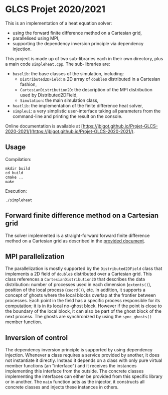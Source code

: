 # GLCS Projet 2020/2021

This is an implementation of a heat equation solver:
* using the forward finite difference method on a Cartesian grid,
* parallelised using MPI,
* supporting the dependency inversion principle via dependency injection.

This project is made up of two sub-libraries each in their own directory, plus
a main code `simpleheat.cpp`.
The sub-libraries are:
* `baselib`: the base classes of the simulation, including:
  - `Distributed2DField`: a 2D array of `double`s distributed in a Cartesian
    fashion,
  - `CartesianDistribution2D`: the description of the MPI distribution used by
    Distributed2DField,
  - `Simulation`: the main simulation class,
* `heatlib`: the implementation of the finite difference heat solver,
* `simpleui`: a very simplistic user-interface taking all parameters from the
  command-line and printing the result on the console.

Online documentation is available at
[https://jbigot.github.io/Projet-GLCS-2020-2021/](https://jbigot.github.io/Projet-GLCS-2020-2021/).
  
## Usage

Compilation:
```
mkdir build
cd build
cmake ..
make
```

Execution:
```
./simpleheat
```

## Forward finite difference method on a Cartesian grid

The solver implemented is a straight-forward forward finite difference method on
a Cartesian grid as described in the [provided document](td3-projet.pdf).

## MPI parallelization

The parallelization is mostly supported by the `Distributed2DField` class that
implements a 2D field of `double`s distributed over a Cartesian grid.
This class references a `CartesianDistribution2D` that describes the data
distribution: number of processes used in each dimension (`extents()`), position
of the local process (`coord()`), etc.
In addition, it supports a concept of ghosts where the local blocks overlap at
the frontier between processes.
Each point in the field has a specific process responsible for its computation;
it is in its local no-ghost block.
However if the point is close to the boundary of the local block, it can also be
part of the ghost block of the next process.
The ghosts are synchronized by using the `sync_ghosts()` member function.

## Inversion of control

The dependency inversion principle is supported by using dependency injection.
Whenever a class requires a service provided by another, it does not instantiate
it directly.
Instead it depends on a class with only pure virtual member functions (an
"interface") and it receives the instances implementing this interface from the
outside.
The concrete classes implementing the interfaces can either be provided from
this specific library or in another.
The `main` function acts as the injector, it constructs all concrete classes and
injects these instances in others.
